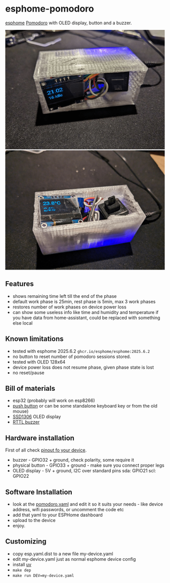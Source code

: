 # esphome-pomodoro

[esphome](https://esphome.io/) [Pomodoro](https://en.wikipedia.org/wiki/Pomodoro_Technique)
with OLED display, button and a buzzer.

![preview 1](./preview-1.png)
![preview 2 ](./preview-2.png)

## Features

- shows remaining time left till the end of the phase
- default work phase is 25min, rest phase is 5min, max 3 work phases
- restores number of work phases on device power loss
- can show some useless info like time and humidity and temperature if you have
  data from home-assistant, could be replaced with something else local

## Known limitations

- tested with esphome 2025.6.2 `ghcr.io/esphome/esphome:2025.6.2`
- no button to reset number of pomodoro sessions stored.
- tested with OLED 128x64
- device power loss does not resume phase, given phase state is lost
- no reset/pause

## Bill of materials

- esp32 (probably will work on esp8266)
- [push button](https://en.wikipedia.org/wiki/Push-button)
  or can be some standalone keyboard key or from the old mouse)
- [SSD1306](https://esphome.io/components/display/ssd1306.html) OLED display
- [RTTL buzzer](https://esphome.io/components/rtttl.html)

## Hardware installation

First of all check [pinout fo your device](https://letmegooglethat.com/?q=esp32+pinout+image).

- buzzer - GPIO32 + ground, check polarity, some require it
- physical button - GPIO33 + ground - make sure you connect proper legs
- OLED display - 5V + ground, I2C over standard pins
  sda: GPIO21
  scl: GPIO22

## Software Installation

- look at the [pomodoro.yaml](./pomodoro.yaml) and
  edit it so it suits your needs - like device address, wifi passwords,
  or uncomment the code etc
- add that yaml to your ESPHome dashboard
- upload to the device
- enjoy.

## Customizing

- copy esp.yaml.dist to a new file my-device.yaml
- edit my-device.yaml just as normal esphome device config
- install [uv](https://docs.astral.sh/uv/getting-started/installation/)
- `make dep`
- `make run DEV=my-device.yaml`
